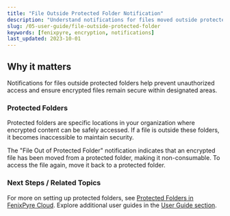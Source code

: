 ```yaml
---
title: "File Outside Protected Folder Notification"
description: "Understand notifications for files moved outside protected folders in FenixPyre to maintain data security."
slug: /05-user-guide/file-outside-protected-folder
keywords: [fenixpyre, encryption, notifications]
last_updated: 2023-10-01
---
```


## Why it matters
Notifications for files outside protected folders help prevent unauthorized access and ensure encrypted files remain secure within designated areas.

### Protected Folders
Protected folders are specific locations in your organization where encrypted content can be safely accessed. If a file is outside these folders, it becomes inaccessible to maintain security.

The "File Out of Protected Folder" notification indicates that an encrypted file has been moved from a protected folder, making it non-consumable. To access the file again, move it back to a protected folder.

<!-- IMG:     ./media/05-user-guide/screenshot-notification.jpg | Alt: Notification for file outside protected folder -->

### Next Steps / Related Topics
For more on setting up protected folders, see [Protected Folders in FenixPyre Cloud](/03-setup-&-installation/configure-protected-folders). Explore additional user guides in the [User Guide section](/05-user-guide/index).
